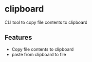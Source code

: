 # clipboard

CLI tool to copy file contents to clipboard

## Features

- Copy file contents to clipboard
- paste from clipboard to file
